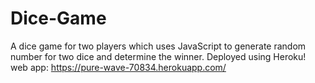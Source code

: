 # Dice-Game

A dice game for two players which uses JavaScript to generate random number for two dice and determine the winner. Deployed using Heroku!
web app: https://pure-wave-70834.herokuapp.com/

